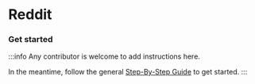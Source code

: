 # Reddit

### Get started

:::info
Any contributor is welcome to add instructions here. 

In the meantime, follow the general [Step-By-Step Guide](../reference/guide.md) to get started. 
:::